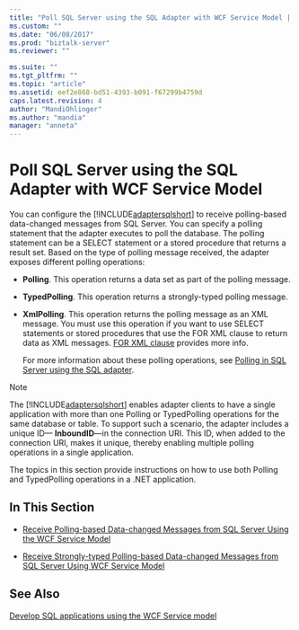 ```yaml
---
title: "Poll SQL Server using the SQL Adapter with WCF Service Model | Microsoft Docs"
ms.custom: ""
ms.date: "06/08/2017"
ms.prod: "biztalk-server"
ms.reviewer: ""

ms.suite: ""
ms.tgt_pltfrm: ""
ms.topic: "article"
ms.assetid: eef2e868-bd51-4393-b091-f67299b4759d
caps.latest.revision: 4
author: "MandiOhlinger"
ms.author: "mandia"
manager: "anneta"
---
```

# Poll SQL Server using the SQL Adapter with WCF Service Model
You can configure the [!INCLUDE[adaptersqlshort](../../includes/adaptersqlshort-md.md)] to receive polling-based data-changed messages from SQL Server. You can specify a polling statement that the adapter executes to poll the database. The polling statement can be a SELECT statement or a stored procedure that returns a result set. Based on the type of polling message received, the adapter exposes different polling operations:  
  
- **Polling**. This operation returns a data set as part of the polling message.  
  
- **TypedPolling**. This operation returns a strongly-typed polling message.  
  
- **XmlPolling**. This operation returns the polling message as an XML message. You must use this operation if you want to use SELECT statements or stored procedures that use the FOR XML clause to return data as XML messages. [FOR XML clause](https://docs.microsoft.com/sql/relational-databases/xml/for-xml-sql-server) provides more info. 
  
  For more information about these polling operations, see [Polling in SQL Server using the SQL adapter](../../adapters-and-accelerators/adapter-sql/polling-in-sql-server-using-the-sql-adapter.md).  
  
> [!NOTE]
>  The [!INCLUDE[adaptersqlshort](../../includes/adaptersqlshort-md.md)] enables adapter clients to have a single application with more than one Polling or TypedPolling operations for the same database or table. To support such a scenario, the adapter includes a unique ID— **InboundID**—in the connection URI. This ID, when added to the connection URI, makes it unique, thereby enabling multiple polling operations in a single application.  
  
 The topics in this section provide instructions on how to use both Polling and TypedPolling operations in a .NET application.  
  
## In This Section  
  
-   [Receive Polling-based Data-changed Messages from SQL Server Using the WCF Service Model](../../adapters-and-accelerators/adapter-sql/receive-polling-based-data-changed-messages-from-sql-server-using-a-wcf-service.md)  
  
-   [Receive Strongly-typed Polling-based Data-changed Messages from SQL Server Using WCF Service Model](../../adapters-and-accelerators/adapter-sql/receive-strongly-typed-polling-based-data-changed-sql-messages-with-wcf-service.md)  
  
## See Also  
[Develop SQL applications using the WCF Service model](../../adapters-and-accelerators/adapter-sql/develop-sql-applications-using-the-wcf-service-model.md)